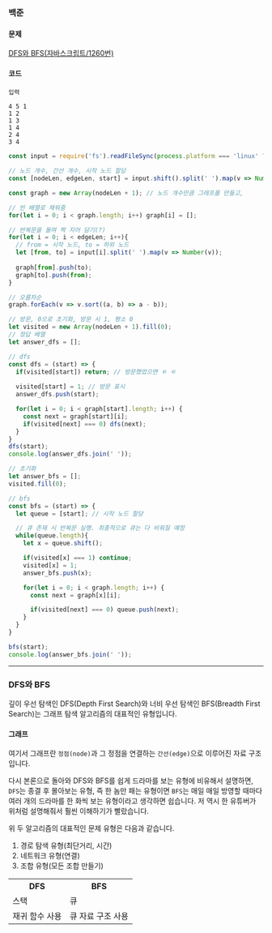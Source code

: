 ### 백준

#### 문제

[DFS와 BFS(자바스크립트/1260번)](https://www.acmicpc.net/problem/1260)

#### 코드

```text
입력

4 5 1
1 2
1 3
1 4
2 4
3 4
```

```js
const input = require('fs').readFileSync(process.platform === 'linux' ? '/dev/stdin' : __dirname + '/input.txt').toString().trim().split('\n');

// 노드 개수, 간선 개수, 시작 노드 할당
const [nodeLen, edgeLen, start] = input.shift().split(' ').map(v => Number(v));

const graph = new Array(nodeLen + 1); // 노드 개수만큼 그래프를 만들고,

// 빈 배열로 채워줌
for(let i = 0; i < graph.length; i++) graph[i] = [];

// 반복문을 돌며 짝 지어 담기(?)
for(let i = 0; i < edgeLen; i++){
  // from = 시작 노드, to = 하위 노드
  let [from, to] = input[i].split(' ').map(v => Number(v));
  
  graph[from].push(to);
  graph[to].push(from);
}

// 오름차순
graph.forEach(v => v.sort((a, b) => a - b));

// 방문, 0으로 초기화, 방문 시 1, 평소 0
let visited = new Array(nodeLen + 1).fill(0);
// 정답 배열
let answer_dfs = [];

// dfs
const dfs = (start) => {
  if(visited[start]) return; // 방문했었으면 ㅌ ㅌ
  
  visited[start] = 1; // 방문 표시
  answer_dfs.push(start);

  for(let i = 0; i < graph[start].length; i++) {
    const next = graph[start][i];
    if(visited[next] === 0) dfs(next);
  }
}
dfs(start);
console.log(answer_dfs.join(' '));

// 초기화
let answer_bfs = [];
visited.fill(0);

// bfs
const bfs = (start) => {
  let queue = [start]; // 시작 노드 할당

  // 큐 존재 시 반복문 실행. 최종적으로 큐는 다 비워질 예정
  while(queue.length){
    let x = queue.shift();

    if(visited[x] === 1) continue;
    visited[x] = 1;
    answer_bfs.push(x);

    for(let i = 0; i < graph.length; i++) {
      const next = graph[x][i];

      if(visited[next] === 0) queue.push(next);
    }
  }
}

bfs(start);
console.log(answer_bfs.join(' '));
```

---

### DFS와 BFS

깊이 우선 탐색인 DFS(Depth First Search)와 너비 우선 탐색인 BFS(Breadth First Search)는 그래프 탐색 알고리즘의 대표적인 유형입니다.

#### 그래프

여기서 그래프란 <code>정점(node)</code>과 그 정점을 연결하는 <code>간선(edge)</code>으로 이루어진 자료 구조입니다.

다시 본론으로 돌아와 DFS와 BFS를 쉽게 드라마를 보는 유형에 비유해서 설명하면, <code>DFS</code>는 종결 후 몰아보는 유형, 즉 한 놈만 패는 유형이면 <code>BFS</code>는 매일 매일 방영할 때마다 여러 개의 드라마를 한 화씩
보는 유형이라고 생각하면 쉽습니다. 저 역시 한 유튜버가 위처럼 설명해줘서 훨씬 이해하기가 빨랐습니다.

위 두 알고리즘의 대표적인 문제 유형은 다음과 같습니다.

1. 경로 탐색 유형(최단거리, 시간)
2. 네트워크 유형(연결)
3. 조합 유형(모든 조합 만들기)

<table>
  <th>DFS</th>
  <th>BFS</th>
  
  <tr>
    <td>스택</td>
    <td>큐</td>
  </tr>
  <tr>
    <td>재귀 함수 사용</td>
    <td>큐 자료 구조 사용</td>
  </tr>
</table>